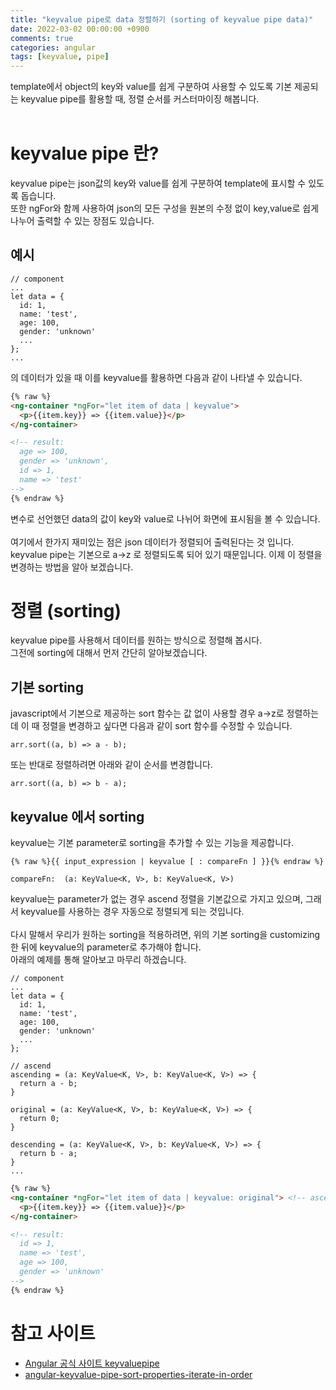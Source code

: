 ```yaml
---
title: "keyvalue pipe로 data 정렬하기 (sorting of keyvalue pipe data)"
date: 2022-03-02 00:00:00 +0900
comments: true
categories: angular
tags: [keyvalue, pipe]
---
```


 template에서 object의 key와 value를 쉽게 구분하여 사용할 수 있도록 기본 제공되는 keyvalue pipe를 활용할 때, 정렬 순서를 커스터마이징 해봅니다.<br/>
<br/>


# keyvalue pipe 란?
keyvalue pipe는 json값의 key와 value를 쉽게 구분하여 template에 표시할 수 있도록 돕습니다.<br/>
또한 ngFor와 함께 사용하여 json의 모든 구성을 원본의 수정 없이 key,value로 쉽게 나누어 출력할 수 있는 장점도 있습니다.<br/>


## 예시

```tsx
// component
...
let data = {
  id: 1,
  name: 'test',
  age: 100,
  gender: 'unknown'
  ...
};
...
```

의 데이터가 있을 때 이를 keyvalue를 활용하면 다음과 같이 나타낼 수 있습니다.

```html
{% raw %}
<ng-container *ngFor="let item of data | keyvalue">
  <p>{{item.key}} => {{item.value}}</p>
</ng-container>

<!-- result:
  age => 100,
  gender => 'unknown',
  id => 1,
  name => 'test'
-->
{% endraw %}
```

변수로 선언했던 data의 값이 key와 value로 나뉘어 화면에 표시됨을 볼 수 있습니다.<br/>
<br/>
여기에서 한가지 재미있는 점은 json 데이터가 정렬되어 출력된다는 것 입니다.<br/>
keyvalue pipe는 기본으로 a->z 로 정렬되도록 되어 있기 때문입니다. 이제 이 정렬을 변경하는 방법을 알아 보겠습니다.

# 정렬 (sorting)

keyvalue pipe를 사용해서 데이터를 원하는 방식으로 정렬해 봅시다.<br/>
그전에 sorting에 대해서 먼저 간단히 알아보겠습니다.

## 기본 sorting
javascript에서 기본으로 제공하는 sort 함수는 값 없이 사용할 경우 a->z로 정렬하는데 이 때 정렬을 변경하고 싶다면 다음과 같이 sort 함수를 수정할 수 있습니다.


```tsx
arr.sort((a, b) => a - b);
```

또는 반대로 정렬하려면 아래와 같이 순서를 변경합니다.

```tsx
arr.sort((a, b) => b - a);
```


## keyvalue 에서 sorting

keyvalue는 기본 parameter로 sorting을 추가할 수 있는 기능을 제공합니다.

```
{% raw %}{{ input_expression | keyvalue [ : compareFn ] }}{% endraw %}

compareFn:	(a: KeyValue<K, V>, b: KeyValue<K, V>)
```

keyvalue는 parameter가 없는 경우 ascend 정렬을 기본값으로 가지고 있으며, 그래서 keyvalue를 사용하는 경우 자동으로 정렬되게 되는 것입니다.<br/>
<br/>
다시 말해서 우리가 원하는 sorting을 적용하려면, 위의 기본 sorting을 customizing 한 뒤에 keyvalue의 parameter로 추가해야 합니다.<br/>
아래의 예제를 통해 알아보고 마무리 하겠습니다.<br/>

```tsx
// component
...
let data = {
  id: 1,
  name: 'test',
  age: 100,
  gender: 'unknown'
  ...
};

// ascend
ascending = (a: KeyValue<K, V>, b: KeyValue<K, V>) => {
  return a - b;
}

original = (a: KeyValue<K, V>, b: KeyValue<K, V>) => {
  return 0;
}

descending = (a: KeyValue<K, V>, b: KeyValue<K, V>) => {
  return b - a;
}
...
```

```html
{% raw %}
<ng-container *ngFor="let item of data | keyvalue: original"> <!-- ascending, original, descending 중 원하는 방식을 입력합니다. -->
  <p>{{item.key}} => {{item.value}}</p>
</ng-container>

<!-- result:
  id => 1,
  name => 'test',
  age => 100,
  gender => 'unknown'
-->
{% endraw %}
```




# 참고 사이트
- [Angular 공식 사이트 keyvaluepipe](https://angular.io/api/common/KeyValuePipe)
- [angular-keyvalue-pipe-sort-properties-iterate-in-order](https://stackoverflow.com/questions/52793944/angular-keyvalue-pipe-sort-properties-iterate-in-order)

